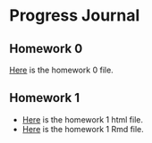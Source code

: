# Progress Journal
## Homework 0
 [Here](files/IE360_Spring21_Homework0.html) is the homework 0 file.
## Homework 1
+ [Here](files/Ahmet_Mert_Pulcu_HW1.html) is the homework 1 html file.
+ [Here](files/Ahmet_Mert_Pulcu_HW1.Rmd) is the homework 1 Rmd file.
